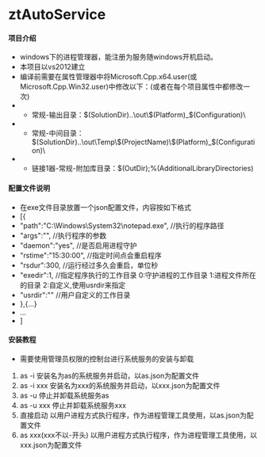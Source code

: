 # ztAutoService

#### 项目介绍

* windows下的进程管理器，能注册为服务随windows开机启动。
* 本项目以vs2012建立
* 编译前需要在属性管理器中将Microsoft.Cpp.x64.user(或Microsoft.Cpp.Win32.user)中修改以下：(或者在每个项目属性中都修改一次)
* * 常规-输出目录：$(SolutionDir)..\out\$(Platform)_$(Configuration)\
* * 常规-中间目录：$(SolutionDir)..\out\Temp\$(ProjectName)\$(Platform)_$(Configuration)\
* * 链接1器-常规-附加库目录：$(OutDir);%(AdditionalLibraryDirectories)

#### 配置文件说明

* 在exe文件目录放置一个json配置文件，内容按如下格式
* [{
*	"path":"C:\\Windows\\System32\\notepad.exe",  //执行的程序路径
*	"args":"",  //执行程序的参数
*	"daemon":"yes",  //是否启用进程守护
*   "rstime":"15:30:00", //指定时间点会重启程序
*	"rsdur":300,   //运行经过多久会重启，单位秒
*	"exedir":1,  //指定程序执行的工作目录  0:守护进程的工作目录 1:进程文件所在的目录 2:自定义,使用usrdir来指定
*   "usrdir":""  //用户自定义的工作目录
* },{...}
* ...
* ]


#### 安装教程

* 需要使用管理员权限的控制台进行系统服务的安装与卸载
1. as -i 安装名为as的系统服务并启动，以as.json为配置文件
2. as -i xxx 安装名为xxx的系统服务并启动，以xxx.json为配置文件
3. as -u 停止并卸载系统服务as
4. as -u xxx 停止并卸载系统服务xxx
5. 直接启动 以用户进程方式执行程序，作为进程管理工具使用，以as.json为配置文件
6. as xxx(xxx不以-开头) 以用户进程方式执行程序，作为进程管理工具使用，以xxx.json为配置文件
